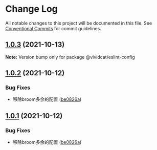 # Change Log

All notable changes to this project will be documented in this file.
See [Conventional Commits](https://conventionalcommits.org) for commit guidelines.

## [1.0.3](https://github.com/vividcat/broom/compare/@vividcat/eslint-config@1.0.2...@vividcat/eslint-config@1.0.3) (2021-10-13)

**Note:** Version bump only for package @vividcat/eslint-config





## [1.0.2](https://github.com/vividcat/broom/compare/@vividcat/eslint-config@1.0.1...@vividcat/eslint-config@1.0.2) (2021-10-12)


### Bug Fixes

* 移除broom多余的配置 ([be0826a](https://github.com/vividcat/broom/commit/be0826a08f936859671bbd39dbbf675d0c053883))





## [1.0.1](https://github.com/vividcat/broom/compare/@vividcat/eslint-config@1.0.1...@vividcat/eslint-config@1.0.1) (2021-10-12)


### Bug Fixes

* 移除broom多余的配置 ([be0826a](https://github.com/vividcat/broom/commit/be0826a08f936859671bbd39dbbf675d0c053883))
